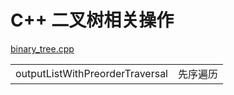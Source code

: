 # C++ 二叉树相关操作
<a href="https://github.com/linconz/study_cpp/blob/master/binary_tree/binary_tree.cpp">binary_tree.cpp</a>
<table>
    <tbody>
        <tr>
            <td>outputListWithPreorderTraversal</td>
            <td>先序遍历</td>
        </tr>
    </tbody>
</table>
